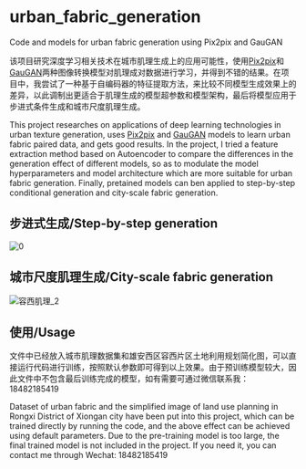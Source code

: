 # urban_fabric_generation
Code and models for urban fabric generation using Pix2pix and GauGAN

该项目研究深度学习相关技术在城市肌理生成上的应用可能性，使用[Pix2pix](https://github.com/junyanz/pytorch-CycleGAN-and-pix2pix)和[GauGAN](https://github.com/NVlabs/SPADE)两种图像转换模型对肌理成对数据进行学习，并得到不错的结果。在项目中，我尝试了一种基于自编码器的特征提取方法，来比较不同模型生成效果上的差异，以此调制出更适合于肌理生成的模型超参数和模型架构，最后将模型应用于步进式条件生成和城市尺度肌理生成。

This project researches on applications of deep learning technologies in urban texture generation, uses [Pix2pix](https://github.com/junyanz/pytorch-CycleGAN-and-pix2pix) and [GauGAN](https://github.com/NVlabs/SPADE) models to learn urban fabric paired data, and gets good results. In the project, I tried a feature extraction method based on Autoencoder to compare the differences in the generation effect of different models, so as to modulate the model hyperparameters and model architecture which are more suitable for urban fabric generation. Finally, pretained models can ben applied to step-by-step conditional generation and city-scale fabric generation.

## 步进式生成/Step-by-step generation
![0](https://user-images.githubusercontent.com/35953653/119255814-450da780-bbf0-11eb-9fa0-7af90315faa6.gif)

## 城市尺度肌理生成/City-scale fabric generation
![容西肌理_2](https://user-images.githubusercontent.com/35953653/119256071-63c06e00-bbf1-11eb-9afa-ba99f693ee9b.png)

## 使用/Usage
文件中已经放入城市肌理数据集和雄安西区容西片区土地利用规划简化图，可以直接运行代码进行训练，按照默认参数即可得到以上效果。由于预训练模型较大，因此文件中不包含最后训练完成的模型，如有需要可通过微信联系我：18482185419

Dataset of urban fabric and the simplified image of land use planning in Rongxi District of Xiongan city have been put into this project, which can be trained directly by running the code, and the above effect can be achieved using default parameters. Due to the pre-training model is too large, the final trained model is not included in the project. If you need it, you can contact me through Wechat: 18482185419
